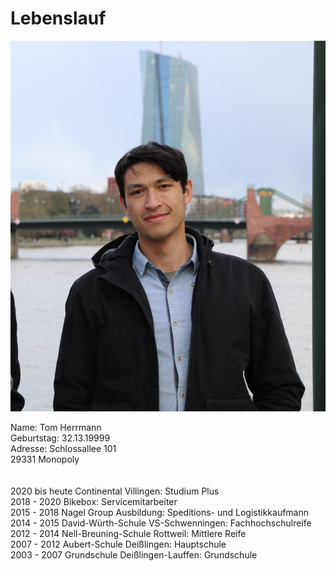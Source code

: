 # Lebenslauf</h1>
![Profilbild](IMG_6912.JPG)

Name:		Tom Herrmann <br>
Geburtstag:	32.13.19999<br>
Adresse:	Schlossallee 101<br>
		29331 Monopoly<br>
<br>
<br>
2020 bis heute	Continental Villingen: Studium Plus<br>
2018 - 2020	Bikebox: Servicemitarbeiter<br>
2015 - 2018	Nagel Group Ausbildung: Speditions- und Logistikkaufmann<br>
2014 - 2015	David-Würth-Schule VS-Schwenningen: Fachhochschulreife<br>
2012 - 2014	Nell-Breuning-Schule Rottweil: Mittlere Reife<br>
2007 - 2012	Aubert-Schule Deißlingen: Hauptschule<br>
2003 - 2007	Grundschule Deißlingen-Lauffen: Grundschule<br>
